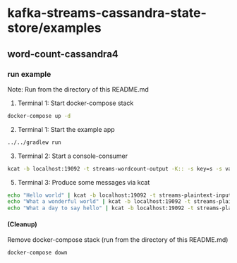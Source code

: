 # kafka-streams-cassandra-state-store/examples 
## word-count-cassandra4

### run example

Note: Run from the directory of this README.md

1. Terminal 1: Start docker-compose stack
```bash
docker-compose up -d
```

2. Terminal 1: Start the example app
```bash
../../gradlew run
```

3. Terminal 2: Start a console-consumer
```bash
kcat -b localhost:19092 -t streams-wordcount-output -K:: -s key=s -s value=q
```

5. Terminal 3: Produce some messages via kcat
```bash
echo "Hello world" | kcat -b localhost:19092 -t streams-plaintext-input
echo "What a wonderful world" | kcat -b localhost:19092 -t streams-plaintext-input
echo "What a day to say hello" | kcat -b localhost:19092 -t streams-plaintext-input
```

#### (Cleanup)

Remove docker-compose stack (run from the directory of this README.md)
```bash
docker-compose down
```
